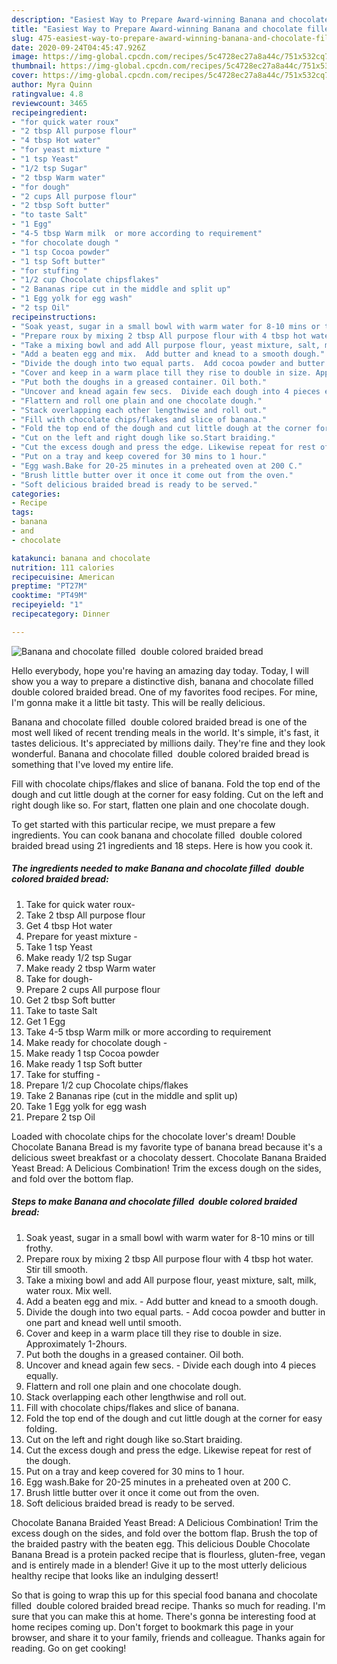 ```yaml
---
description: "Easiest Way to Prepare Award-winning Banana and chocolate filled  double colored braided bread"
title: "Easiest Way to Prepare Award-winning Banana and chocolate filled  double colored braided bread"
slug: 475-easiest-way-to-prepare-award-winning-banana-and-chocolate-filled-double-colored-braided-bread
date: 2020-09-24T04:45:47.926Z
image: https://img-global.cpcdn.com/recipes/5c4728ec27a8a44c/751x532cq70/banana-and-chocolate-filled-double-colored-braided-bread-recipe-main-photo.jpg
thumbnail: https://img-global.cpcdn.com/recipes/5c4728ec27a8a44c/751x532cq70/banana-and-chocolate-filled-double-colored-braided-bread-recipe-main-photo.jpg
cover: https://img-global.cpcdn.com/recipes/5c4728ec27a8a44c/751x532cq70/banana-and-chocolate-filled-double-colored-braided-bread-recipe-main-photo.jpg
author: Myra Quinn
ratingvalue: 4.8
reviewcount: 3465
recipeingredient:
- "for quick water roux"
- "2 tbsp All purpose flour"
- "4 tbsp Hot water"
- "for yeast mixture "
- "1 tsp Yeast"
- "1/2 tsp Sugar"
- "2 tbsp Warm water"
- "for dough"
- "2 cups All purpose flour"
- "2 tbsp Soft butter"
- "to taste Salt"
- "1 Egg"
- "4-5 tbsp Warm milk  or more according to requirement"
- "for chocolate dough "
- "1 tsp Cocoa powder"
- "1 tsp Soft butter"
- "for stuffing "
- "1/2 cup Chocolate chipsflakes"
- "2 Bananas ripe cut in the middle and split up"
- "1 Egg yolk for egg wash"
- "2 tsp Oil"
recipeinstructions:
- "Soak yeast, sugar in a small bowl with warm water for 8-10 mins or till frothy."
- "Prepare roux by mixing 2 tbsp All purpose flour with 4 tbsp hot water. Stir till smooth."
- "Take a mixing bowl and add All purpose flour, yeast mixture, salt, milk, water roux. Mix well."
- "Add a beaten egg and mix.  Add butter and knead to a smooth dough."
- "Divide the dough into two equal parts.  Add cocoa powder and butter in one part and knead well until smooth."
- "Cover and keep in a warm place till they rise to double in size. Approximately 1-2hours."
- "Put both the doughs in a greased container. Oil both."
- "Uncover and knead again few secs.  Divide each dough into 4 pieces equally."
- "Flattern and roll one plain and one chocolate dough."
- "Stack overlapping each other lengthwise and roll out."
- "Fill with chocolate chips/flakes and slice of banana."
- "Fold the top end of the dough and cut little dough at the corner for easy folding."
- "Cut on the left and right dough like so.Start braiding."
- "Cut the excess dough and press the edge. Likewise repeat for rest of the dough."
- "Put on a tray and keep covered for 30 mins to 1 hour."
- "Egg wash.Bake for 20-25 minutes in a preheated oven at 200 C."
- "Brush little butter over it once it come out from the oven."
- "Soft delicious braided bread is ready to be served."
categories:
- Recipe
tags:
- banana
- and
- chocolate

katakunci: banana and chocolate 
nutrition: 111 calories
recipecuisine: American
preptime: "PT27M"
cooktime: "PT49M"
recipeyield: "1"
recipecategory: Dinner

---
```



![Banana and chocolate filled  double colored braided bread](https://img-global.cpcdn.com/recipes/5c4728ec27a8a44c/751x532cq70/banana-and-chocolate-filled-double-colored-braided-bread-recipe-main-photo.jpg)

Hello everybody, hope you're having an amazing day today. Today, I will show you a way to prepare a distinctive dish, banana and chocolate filled  double colored braided bread. One of my favorites food recipes. For mine, I'm gonna make it a little bit tasty. This will be really delicious.

Banana and chocolate filled  double colored braided bread is one of the most well liked of recent trending meals in the world. It's simple, it's fast, it tastes delicious. It's appreciated by millions daily. They're fine and they look wonderful. Banana and chocolate filled  double colored braided bread is something that I've loved my entire life.

Fill with chocolate chips/flakes and slice of banana. Fold the top end of the dough and cut little dough at the corner for easy folding. Cut on the left and right dough like so. For start, flatten one plain and one chocolate dough.


To get started with this particular recipe, we must prepare a few ingredients. You can cook banana and chocolate filled  double colored braided bread using 21 ingredients and 18 steps. Here is how you cook it.

<!--inarticleads1-->

##### The ingredients needed to make Banana and chocolate filled  double colored braided bread:

1. Take for quick water roux-
1. Take 2 tbsp All purpose flour
1. Get 4 tbsp Hot water
1. Prepare for yeast mixture -
1. Take 1 tsp Yeast
1. Make ready 1/2 tsp Sugar
1. Make ready 2 tbsp Warm water
1. Take for dough-
1. Prepare 2 cups All purpose flour
1. Get 2 tbsp Soft butter
1. Take to taste Salt
1. Get 1 Egg
1. Take 4-5 tbsp Warm milk  or more according to requirement
1. Make ready for chocolate dough -
1. Make ready 1 tsp Cocoa powder
1. Make ready 1 tsp Soft butter
1. Take for stuffing -
1. Prepare 1/2 cup Chocolate chips/flakes
1. Take 2 Bananas ripe (cut in the middle and split up)
1. Take 1 Egg yolk for egg wash
1. Prepare 2 tsp Oil


Loaded with chocolate chips for the chocolate lover&#39;s dream! Double Chocolate Banana Bread is my favorite type of banana bread because it&#39;s a delicious sweet breakfast or a chocolaty dessert. Chocolate Banana Braided Yeast Bread: A Delicious Combination! Trim the excess dough on the sides, and fold over the bottom flap. 

<!--inarticleads2-->

##### Steps to make Banana and chocolate filled  double colored braided bread:

1. Soak yeast, sugar in a small bowl with warm water for 8-10 mins or till frothy.
1. Prepare roux by mixing 2 tbsp All purpose flour with 4 tbsp hot water. Stir till smooth.
1. Take a mixing bowl and add All purpose flour, yeast mixture, salt, milk, water roux. Mix well.
1. Add a beaten egg and mix.  - Add butter and knead to a smooth dough.
1. Divide the dough into two equal parts.  - Add cocoa powder and butter in one part and knead well until smooth.
1. Cover and keep in a warm place till they rise to double in size. Approximately 1-2hours.
1. Put both the doughs in a greased container. Oil both.
1. Uncover and knead again few secs.  - Divide each dough into 4 pieces equally.
1. Flattern and roll one plain and one chocolate dough.
1. Stack overlapping each other lengthwise and roll out.
1. Fill with chocolate chips/flakes and slice of banana.
1. Fold the top end of the dough and cut little dough at the corner for easy folding.
1. Cut on the left and right dough like so.Start braiding.
1. Cut the excess dough and press the edge. Likewise repeat for rest of the dough.
1. Put on a tray and keep covered for 30 mins to 1 hour.
1. Egg wash.Bake for 20-25 minutes in a preheated oven at 200 C.
1. Brush little butter over it once it come out from the oven.
1. Soft delicious braided bread is ready to be served.


Chocolate Banana Braided Yeast Bread: A Delicious Combination! Trim the excess dough on the sides, and fold over the bottom flap. Brush the top of the braided pastry with the beaten egg. This delicious Double Chocolate Banana Bread is a protein packed recipe that is flourless, gluten-free, vegan and is entirely made in a blender! Give it up to the most utterly delicious healthy recipe that looks like an indulging dessert! 

So that is going to wrap this up for this special food banana and chocolate filled  double colored braided bread recipe. Thanks so much for reading. I'm sure that you can make this at home. There's gonna be interesting food at home recipes coming up. Don't forget to bookmark this page in your browser, and share it to your family, friends and colleague. Thanks again for reading. Go on get cooking!
